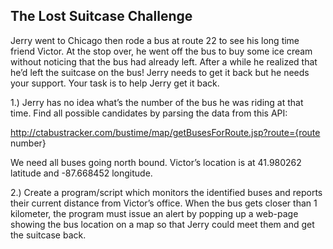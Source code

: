 ## The Lost Suitcase Challenge

<p>
Jerry went to Chicago then rode a bus at route 22 to see his long time friend Victor. At the stop over, he went off the bus to buy some ice cream without noticing that the bus had already left. After a while he realized that he’d left the suitcase on the bus! Jerry needs to get it back but he needs your support. Your task is to help Jerry get it back.
</p>

1.) Jerry has no idea what’s the number of the bus he was riding at that time. Find all possible candidates by parsing the data from this API:

http://ctabustracker.com/bustime/map/getBusesForRoute.jsp?route={route number}

We need all buses going north bound. Victor’s location is at 41.980262 latitude and -87.668452 longitude.

2.) Create a program/script which monitors the identified buses and reports their current distance from Victor’s office. When the bus gets closer than 1 kilometer, the program must issue an alert by popping up a web-page showing the bus location on a map so that Jerry could meet them and get the suitcase back.
